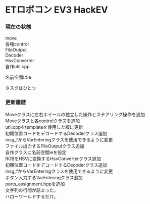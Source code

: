 ETロボコン EV3 HackEV
====
### 現在の状態
move  
各種control  
FileOutput  
Decoder  
HsvConverter  
自作util.cpp  
  
名前空間はie  
  
タスクはひとつ  

### 更新履歴
Moveクラスに左右ホイールの独立した操作とステアリング操作を追加  
Moveクラスと各controlクラスを追加  
util.cppをtemplateを使用した版に更新  
初期位置コードをデコードするDecoderクラス追加  
msg_fからVarEnteringクラスを使用できるように変更  
ファイル出力するFileOutputクラス追加  
自作クラスに名前空間ieを設定  
RGBをHSVに変換するHsvConverterクラス追加  
初期位置コードをデコードするDecoderクラス追加  
msg_fからVarEnteringクラスを使用できるように変更  
ボタン入力するVarEnteringクラス追加  
ports_assignment.hppを追加  
文字列の行間が詰まった。  
ハローワールドするだけ。
